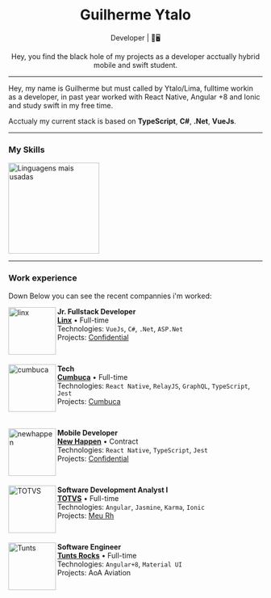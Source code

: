<h1 align="center">Guilherme Ytalo</h1>

<div align="center">
    Developer | 📱🖥️

<p> Hey, you find the black hole of my projects as a developer acctually hybrid mobile and swift student.</p>
</div>


---

<div>

Hey, my name is Guilherme but must called by Ytalo/Lima, fulltime workin as a developer, in past year worked with React Native, Angular +8 and Ionic and study swift in my free time.

Acctualy my current stack is based on **TypeScript**, **C#**, **.Net**, **VueJs**.

</div>

---

### My Skills

<div>
    <a href="https://github.com/guilhermeytalo">
        <img height="180em" src="https://github-readme-stats.vercel.app/api/top-langs/?username=guilhermeytalo&hide=html&layout=compact&&show_icons=true&line_height=27&langs_count=10&theme=radical"
        alt="Linguagens mais usadas">
    </a>
</div>


---
<div>

### Work experience
Down Below you can see the recent compannies i'm worked:

[<img align="left" height="94px" width="94px" alt="linx" src="https://www.linx.com.br/app/themes/linx/assets/crystals/static/logo.png"/>](https://www.linx.com.br/)


**Jr. Fullstack Developer** \
[**Linx**](https://www.linx.com.br/) • Full-time \
Technologies: `VueJs`, `C#`, `.Net`, `ASP.Net`\
Projects: [Confidential](https://www.linx.com.br/)

<br/>

[<img align="left" height="94px" width="94px" alt="cumbuca" src="https://www.cumbuca.com/wp-content/uploads/2022/11/icon-cumbuca.png"/>](https://www.cumbuca.com/)


**Tech** \
[**Cumbuca**](https://www.cumbuca.com/) • Full-time \
Technologies: `React Native`, `RelayJS`, `GraphQL`, `TypeScript`, `Jest`\
Projects: [Cumbuca](https://www.cumbuca.com/)

<br/>

[<img align="left" height="94px"  width="94px" alt="newhappen" src="https://avatars.githubusercontent.com/u/64034282?s=200&v=4"/>](https://www.cumbuca.com/)


**Mobile Developer** \
[**New Happen**](https://www.newhappen.com.br/) • Contract \
Technologies: `React Native`, `TypeScript`, `Jest`\
Projects: [Confidential](https://www.newhappen.com.br/)

<br/>

[<img align="left" height="94px" width="94px" alt="TOTVS" src="https://www.totvs.com/wp-content/uploads/2019/09/ms-icon-144x144.png"/>](https://www.totvs.com/)

**Software Development Analyst I** \
[**TOTVS**](https://www.totvs.com/) • Full-time \
Technologies: `Angular`, `Jasmine`, `Karma`, `Ionic`\
Projects: [Meu Rh](https://www.totvs.com/rh/)

<br/>

[<img align="left" width="94px" alt="Tunts" src="https://tunts.rocks/_next/static/media/logoTuntsRocksHeader.c8146752.png"/>](https://tunts.rocks/)

**Software Engineer** \
[**Tunts Rocks**](https://tunts.rocks/) • Full-time \
Technologies: `Angular+8`, `Material UI` \
Projects: AoA Aviation

<br/>

</div>
